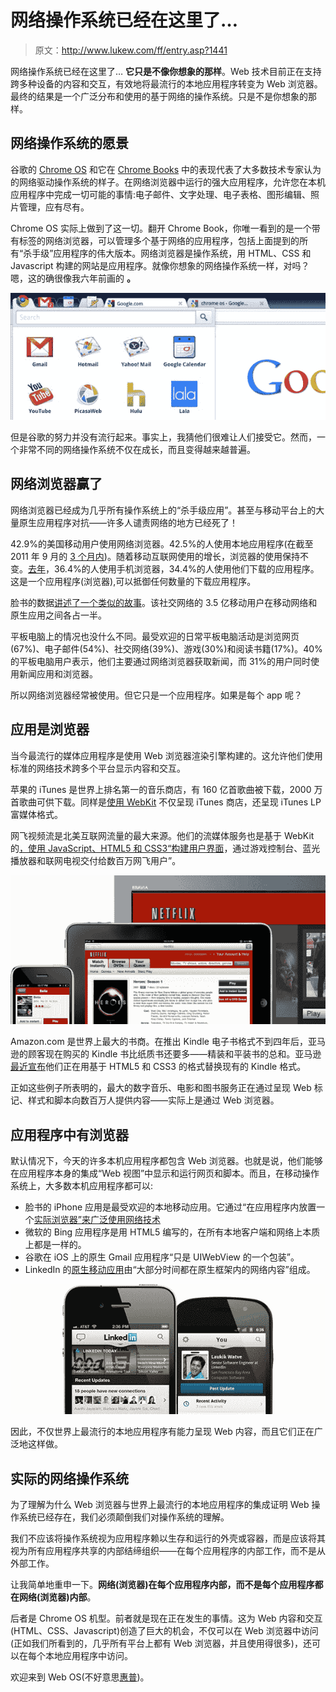 # 网络操作系统已经在这里了…

> 原文：<http://www.lukew.com/ff/entry.asp?1441>



网络操作系统已经在这里了… **它只是不像你想象的那样**。Web 技术目前正在支持跨多种设备的内容和交互，有效地将最流行的本地应用程序转变为 Web 浏览器。最终的结果是一个广泛分布和使用的基于网络的操作系统。只是不是你想象的那样。

## 网络操作系统的愿景

谷歌的 [Chrome OS](//www.youtube.com/watch?v=0QRO3gKj3qw) 和它在 [Chrome Books](http://www.google.com/chromebook/) 中的表现代表了大多数技术专家认为的网络驱动操作系统的样子。在网络浏览器中运行的强大应用程序，允许您在本机应用程序中完成一切可能的事情:电子邮件、文字处理、电子表格、图形编辑、照片管理，应有尽有。

Chrome OS 实际上做到了这一切。翻开 Chrome Book，你唯一看到的是一个带有标签的网络浏览器，可以管理多个基于网络的应用程序，包括上面提到的所有“杀手级”应用程序的伟大版本。网络浏览器是操作系统，用 HTML、CSS 和 Javascript 构建的网站是应用程序。就像你想象的网络操作系统一样，对吗？嗯，这的确很像我六年前画的 **。**

![Chrome OS](img/66cb94532898ed274fa0221e9e264e23.png)

但是谷歌的努力并没有流行起来。事实上，我猜他们很难让人们接受它。然而，一个非常不同的网络操作系统不仅在成长，而且变得越来越普遍。

## 网络浏览器赢了

网络浏览器已经成为几乎所有操作系统上的“杀手级应用”。甚至与移动平台上的大量原生应用程序对抗——许多人谴责网络的地方已经死了！

42.9%的美国移动用户使用网络浏览器。42.5%的人使用本地应用程序(在截至 2011 年 9 月的 [3 个月内](http://techcrunch.com/2011/11/04/comscore-as-smartphone-usage-increases-android-continues-to-gain-u-s-market-share))。随着移动互联网使用的增长，浏览器的使用保持不变。[去年](http://www.comscoredatamine.com/2011/02/top-mobile-activities-in-us/)，36.4%的人使用手机浏览器，34.4%的人使用他们下载的应用程序。这是一个应用程序(浏览器),可以抵御任何数量的下载应用程序。

脸书的数据[讲述了一个类似的故事](http://www.guardian.co.uk/technology/appsblog/2011/oct/19/facebook-bret-taylor-apps-mobile)。该社交网络的 3.5 亿移动用户在移动网络和原生应用之间各占一半。

平板电脑上的情况也没什么不同。最受欢迎的日常平板电脑活动是浏览网页(67%)、电子邮件(54%)、社交网络(39%)、游戏(30%)和阅读书籍(17%)。40%的平板电脑用户表示，他们主要通过网络浏览器获取新闻，而 31%的用户同时使用新闻应用和浏览器。

所以网络浏览器经常被使用。但它只是一个应用程序。如果是每个 app 呢？

## 应用是浏览器

当今最流行的媒体应用程序是使用 Web 浏览器渲染引擎构建的。这允许他们使用标准的网络技术跨多个平台显示内容和交互。

苹果的 iTunes 是世界上排名第一的音乐商店，有 160 亿首歌曲被下载，2000 万首歌曲可供下载。同样是[使用 WebKit](http://www.satine.org/archives/2009/09/09/does-itunes-9-use-webkit) 不仅呈现 iTunes 商店，还呈现 iTunes LP 富媒体格式。

网飞视频流是北美互联网流量的最大来源。他们的流媒体服务也是基于 WebKit 的[，使用 JavaScript、HTML5 和 CSS3“构建](http://techblog.netflix.com/2011/09/netflix-webkit-based-ui-for-tv-devices.html)[用户界面](http://techblog.netflix.com/2010/12/why-we-choose-html5-for-user.html)，通过游戏控制台、蓝光播放器和联网电视交付给数百万网飞用户”。

![Netflix Devices](img/7a1c8fb1bff979f4d0dd19789dd26ba5.png)

Amazon.com 是世界上最大的书商。在推出 Kindle 电子书格式不到四年后，亚马逊的顾客现在购买的 Kindle 书比纸质书还要多——精装和平装书的总和。亚马逊[最近宣布](http://www.amazon.com/gp/feature.html?docId=1000729511)他们正在用基于 HTML5 和 CSS3 的格式替换现有的 Kindle 格式。

正如这些例子所表明的，最大的数字音乐、电影和图书服务正在通过呈现 Web 标记、样式和脚本向数百万人提供内容——实际上是通过 Web 浏览器。

## 应用程序中有浏览器

默认情况下，今天的许多本机应用程序都包含 Web 浏览器。也就是说，他们能够在应用程序本身的集成“Web 视图”中显示和运行网页和脚本。而且，在移动操作系统上，大多数本机应用程序都可以:

*   脸书的 iPhone 应用是最受欢迎的本地移动应用。它通过“在应用程序内放置一个[实际浏览器”来广泛使用网络技术](http://www.readwriteweb.com/mobile/2011/09/how-facebook-mobile-was-designp2.php)
*   微软的 Bing 应用程序是用 HTML5 编写的，在所有本地客户端和网络上本质上都是一样的。
*   谷歌在 iOS 上的原生 Gmail 应用程序“只是 UIWebView 的一个包装”。
*   LinkedIn 的[原生移动应用](http://venturebeat.com/2011/08/16/linkedin-node/)由“大部分时间都在原生框架内的网络内容”组成。

![Linkedin Apps](img/e3a2f4b68de4cd396a0776444f4198cf.png)

因此，不仅世界上最流行的本地应用程序有能力呈现 Web 内容，而且它们正在广泛地这样做。

## 实际的网络操作系统

为了理解为什么 Web 浏览器与世界上最流行的本地应用程序的集成证明 Web 操作系统已经存在，我们必须颠倒我们对操作系统的理解。

我们不应该将操作系统视为应用程序赖以生存和运行的外壳或容器，而是应该将其视为所有应用程序共享的内部结缔组织——在每个应用程序的内部工作，而不是从外部工作。

让我简单地重申一下。**网络(浏览器)在每个应用程序内部，而不是每个应用程序都在网络(浏览器)内部**。

后者是 Chrome OS 机型。前者就是现在正在发生的事情。这为 Web 内容和交互(HTML、CSS、Javascript)创造了巨大的机会，不仅可以在 Web 浏览器中访问(正如我们所看到的，几乎所有平台上都有 Web 浏览器，并且使用得很多)，还可以在每个本地应用程序中访问。

欢迎来到 Web OS(不好意思[惠普](http://webos.org/))。

